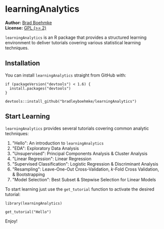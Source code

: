 
<!-- README.md is generated from README.Rmd. Please edit that file -->
learningAnalytics
=================

**Author:** [Brad Boehmke](http://bradleyboehmke.github.io/)<br/> **License:** [GPL (&gt;= 2)](https://opensource.org/licenses/gpl-license)

`learningAnalytics` is an R package that provides a structured learning environment to deliver tutorials covering various statistical learning techniques.

Installation
------------

You can install `learningAnalytics` straight from GitHub with:

    if (packageVersion("devtools") < 1.6) {
      install.packages("devtools")
    }

    devtools::install_github("bradleyboehmke/learningAnalytics")

Start Learning
--------------

`learningAnalytics` provides several tutorials covering common analytic techniques:

1.  "Hello": An introduction to `learningAnalytics`
2.  "EDA": Exploratory Data Analysis
3.  "Unsupervised": Principal Components Analysis & Cluster Analysis
4.  "Linear Regression": Linear Regression
5.  "Supervised Classification": Logistic Regression & Discriminant Analysis
6.  "Resampling": Leave-One-Out Cross-Validation, *k*-Fold Cross Validation, & Bootstrapping
7.  "Model Selection": Best Subset & Stepwise Selection for Linear Models

To start learning just use the `get_tutorial` function to activate the desired tutorial:

    library(learningAnalytics)

    get_tutorial("Hello")

Enjoy!
